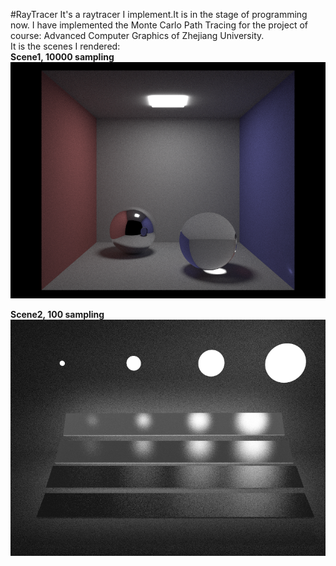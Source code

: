 #RayTracer
It's a raytracer I implement.It is in the stage of programming now. I have implemented the Monte Carlo Path Tracing for the project of course:
Advanced Computer Graphics of Zhejiang University.  
It is the scenes I rendered:  
**Scene1, 10000 sampling**
![Scene1 text](https://raw.githubusercontent.com/KevinStigma/RayTracer/master/data/screenshot/sample_10000.bmp)
  
**Scene2, 100 sampling**
![Scene2 test](https://raw.githubusercontent.com/KevinStigma/RayTracer/master/data/screenshot/scene2_100_3.bmp)
